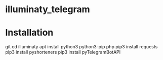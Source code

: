 # illuminaty_telegram

# Installation

git
cd illuminaty
apt install python3 python3-pip php
pip3 install requests
pip3 install pyshorteners
pip3 install pyTelegramBotAPI

